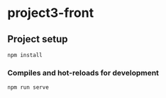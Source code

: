 # project3-front

## Project setup
```
npm install
```

### Compiles and hot-reloads for development
```
npm run serve
```


